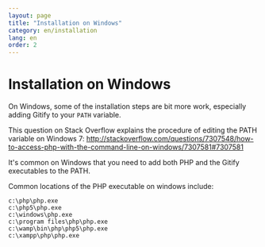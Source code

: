 ```yaml
---
layout: page
title: "Installation on Windows"
category: en/installation
lang: en
order: 2
---
```


# Installation on Windows

On Windows, some of the installation steps are bit more work, especially adding Gitify to your `PATH` variable.

This question on Stack Overflow explains the procedure of editing the PATH variable on Windows 7: http://stackoverflow.com/questions/7307548/how-to-access-php-with-the-command-line-on-windows/7307581#7307581

It's common on Windows that you need to add both PHP and the Gitify executables to the PATH. 

Common locations of the PHP executable on windows include:

````
c:\php\php.exe
c:\php5\php.exe
c:\windows\php.exe
c:\program files\php\php.exe
c:\wamp\bin\php\php5\php.exe
c:\xampp\php\php.exe
````